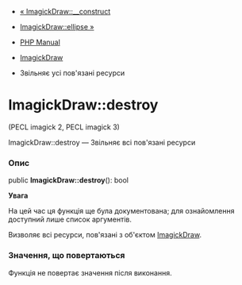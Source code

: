 - [« ImagickDraw::\_\_construct](imagickdraw.construct.md)
- [ImagickDraw::ellipse »](imagickdraw.ellipse.md)

- [PHP Manual](index.md)
- [ImagickDraw](class.imagickdraw.md)
- Звільняє усі пов'язані ресурси

# ImagickDraw::destroy

(PECL imagick 2, PECL imagick 3)

ImagickDraw::destroy — Звільняє всі пов'язані ресурси

### Опис

public **ImagickDraw::destroy**(): bool

**Увага**

На цей час ця функція ще була документована; для
ознайомлення доступний лише список аргументів.

Визволяє всі ресурси, пов'язані з об'єктом
[ImagickDraw](class.imagickdraw.md).

### Значення, що повертаються

Функція не повертає значення після виконання.
